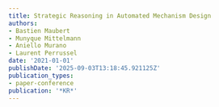```yaml
---
title: Strategic Reasoning in Automated Mechanism Design
authors:
- Bastien Maubert
- Munyque Mittelmann
- Aniello Murano
- Laurent Perrussel
date: '2021-01-01'
publishDate: '2025-09-03T13:18:45.921125Z'
publication_types:
- paper-conference
publication: '*KR*'
---
```

